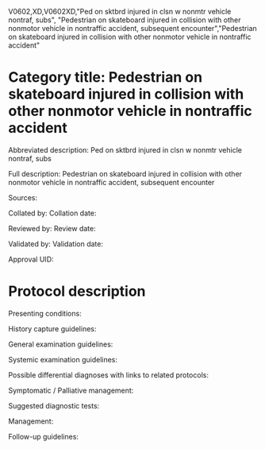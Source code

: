 V0602,XD,V0602XD,"Ped on sktbrd injured in clsn w nonmtr vehicle nontraf, subs", "Pedestrian on skateboard injured in collision with other nonmotor vehicle in nontraffic accident, subsequent encounter","Pedestrian on skateboard injured in collision with other nonmotor vehicle in nontraffic accident"
# Category title: Pedestrian on skateboard injured in collision with other nonmotor vehicle in nontraffic accident

Abbreviated description: Ped on sktbrd injured in clsn w nonmtr vehicle nontraf, subs

Full description: Pedestrian on skateboard injured in collision with other nonmotor vehicle in nontraffic accident, subsequent encounter

Sources:

Collated by:
Collation date:

Reviewed by:
Review date:

Validated by:
Validation date:

Approval UID:

# Protocol description

Presenting conditions:

History capture guidelines:

General examination guidelines:

Systemic examination guidelines:

Possible differential diagnoses with links to related protocols:

Symptomatic / Palliative management:

Suggested diagnostic tests:

Management:

Follow-up guidelines:
